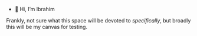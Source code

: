 - 👋 Hi, I’m Ibrahim


Frankly, not sure what this space will be devoted to *specifically*, but broadly this will be my canvas for testing. 


